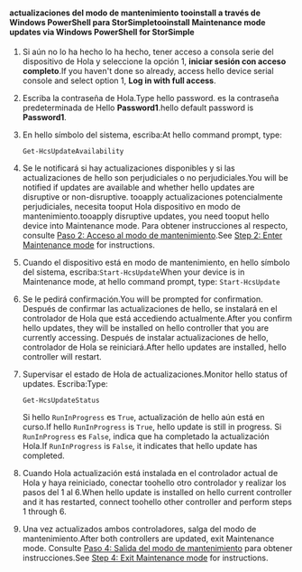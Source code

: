 <!--author=SharS last changed: 9/17/15-->

#### <a name="tooinstall-maintenance-mode-updates-via-windows-powershell-for-storsimple"></a><span data-ttu-id="423f8-101">actualizaciones del modo de mantenimiento tooinstall a través de Windows PowerShell para StorSimple</span><span class="sxs-lookup"><span data-stu-id="423f8-101">tooinstall Maintenance mode updates via Windows PowerShell for StorSimple</span></span>
1. <span data-ttu-id="423f8-102">Si aún no lo ha hecho lo ha hecho, tener acceso a consola serie del dispositivo de Hola y seleccione la opción 1, **iniciar sesión con acceso completo**.</span><span class="sxs-lookup"><span data-stu-id="423f8-102">If you haven't done so already, access hello device serial console and select option 1, **Log in with full access**.</span></span> 
2. <span data-ttu-id="423f8-103">Escriba la contraseña de Hola.</span><span class="sxs-lookup"><span data-stu-id="423f8-103">Type hello password.</span></span> <span data-ttu-id="423f8-104">es la contraseña predeterminada de Hello **Password1**.</span><span class="sxs-lookup"><span data-stu-id="423f8-104">hello default password is **Password1**.</span></span>
3. <span data-ttu-id="423f8-105">En hello símbolo del sistema, escriba:</span><span class="sxs-lookup"><span data-stu-id="423f8-105">At hello command prompt, type:</span></span>
   
     `Get-HcsUpdateAvailability` 
4. <span data-ttu-id="423f8-106">Se le notificará si hay actualizaciones disponibles y si las actualizaciones de hello son perjudiciales o no perjudiciales.</span><span class="sxs-lookup"><span data-stu-id="423f8-106">You will be notified if updates are available and whether hello updates are disruptive or non-disruptive.</span></span> <span data-ttu-id="423f8-107">tooapply actualizaciones potencialmente perjudiciales, necesita tooput Hola dispositivo en modo de mantenimiento.</span><span class="sxs-lookup"><span data-stu-id="423f8-107">tooapply disruptive updates, you need tooput hello device into Maintenance mode.</span></span> <span data-ttu-id="423f8-108">Para obtener instrucciones al respecto, consulte [Paso 2: Acceso al modo de mantenimiento](../articles/storsimple/storsimple-update-device.md#step2).</span><span class="sxs-lookup"><span data-stu-id="423f8-108">See [Step 2: Enter Maintenance mode](../articles/storsimple/storsimple-update-device.md#step2) for instructions.</span></span>
5. <span data-ttu-id="423f8-109">Cuando el dispositivo está en modo de mantenimiento, en hello símbolo del sistema, escriba:`Start-HcsUpdate`</span><span class="sxs-lookup"><span data-stu-id="423f8-109">When your device is in Maintenance mode, at hello command prompt, type: `Start-HcsUpdate`</span></span>
6. <span data-ttu-id="423f8-110">Se le pedirá confirmación.</span><span class="sxs-lookup"><span data-stu-id="423f8-110">You will be prompted for confirmation.</span></span> <span data-ttu-id="423f8-111">Después de confirmar las actualizaciones de hello, se instalará en el controlador de Hola que está accediendo actualmente.</span><span class="sxs-lookup"><span data-stu-id="423f8-111">After you confirm hello updates, they will be installed on hello controller that you are currently accessing.</span></span> <span data-ttu-id="423f8-112">Después de instalar actualizaciones de hello, controlador de Hola se reiniciará.</span><span class="sxs-lookup"><span data-stu-id="423f8-112">After hello updates are installed, hello controller will restart.</span></span> 
7. <span data-ttu-id="423f8-113">Supervisar el estado de Hola de actualizaciones.</span><span class="sxs-lookup"><span data-stu-id="423f8-113">Monitor hello status of updates.</span></span> <span data-ttu-id="423f8-114">Escriba:</span><span class="sxs-lookup"><span data-stu-id="423f8-114">Type:</span></span>
   
    `Get-HcsUpdateStatus`
   
    <span data-ttu-id="423f8-115">Si hello `RunInProgress` es `True`, actualización de hello aún está en curso.</span><span class="sxs-lookup"><span data-stu-id="423f8-115">If hello `RunInProgress` is `True`, hello update is still in progress.</span></span> <span data-ttu-id="423f8-116">Si `RunInProgress` es `False`, indica que ha completado la actualización Hola.</span><span class="sxs-lookup"><span data-stu-id="423f8-116">If `RunInProgress` is `False`, it indicates that hello update has completed.</span></span>  
8. <span data-ttu-id="423f8-117">Cuando Hola actualización está instalada en el controlador actual de Hola y haya reiniciado, conectar toohello otro controlador y realizar los pasos del 1 al 6.</span><span class="sxs-lookup"><span data-stu-id="423f8-117">When hello update is installed on hello current controller and it has restarted, connect toohello other controller and perform steps 1 through 6.</span></span>
9. <span data-ttu-id="423f8-118">Una vez actualizados ambos controladores, salga del modo de mantenimiento.</span><span class="sxs-lookup"><span data-stu-id="423f8-118">After both controllers are updated, exit Maintenance mode.</span></span> <span data-ttu-id="423f8-119">Consulte [Paso 4: Salida del modo de mantenimiento](../articles/storsimple/storsimple-update-device.md#step4) para obtener instrucciones.</span><span class="sxs-lookup"><span data-stu-id="423f8-119">See [Step 4: Exit Maintenance mode](../articles/storsimple/storsimple-update-device.md#step4) for instructions.</span></span>


